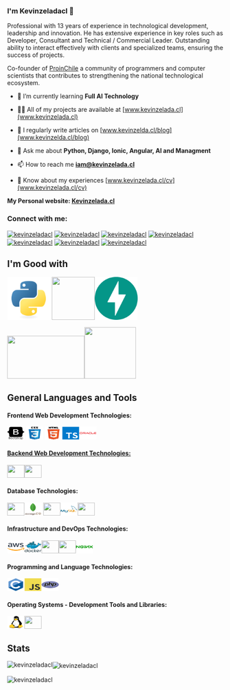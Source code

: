 

### I'm Kevinzeladacl 👋

Professional with 13 years of experience in technological development, leadership and innovation. He has extensive experience in key roles such as Developer, Consultant and Technical / Commercial Leader. Outstanding ability to interact effectively with clients and specialized teams, ensuring the success of projects.

Co-founder of [ProinChile](https://github.com/proinchileorg)  a community of programmers and computer scientists that contributes to strengthening the national technological ecosystem.


- 🌱 I’m currently learning **Full AI Technology**

- 👨‍💻 All of my projects are available at [www.kevinzelada.cl](www.kevinzelada.cl)

- 📝 I regularly write articles on [www.kevinzelda.cl/blog](www.kevinzelda.cl/blog)

- 💬 Ask me about **Python, Django, Ionic, Angular, AI and Managment**

- 📫 How to reach me **iam@kevinzelada.cl**

- 📄 Know about my experiences [www.kevinzelada.cl/cv](www.kevinzelada.cl/cv)

**My Personal website: [Kevinzelada.cl](https://www.kevinzelada.cl)**

<h3 align="left">Connect with me:</h3>

<p align="left">
<a href="https://twitter.com/kevinzeladacl" target="blank"><img align="center" src="https://raw.githubusercontent.com/rahuldkjain/github-profile-readme-generator/master/src/images/icons/Social/twitter.svg" alt="kevinzeladacl" height="30" width="40" /></a>
<a href="https://linkedin.com/in/kevinzeladacl" target="blank"><img align="center" src="https://raw.githubusercontent.com/rahuldkjain/github-profile-readme-generator/master/src/images/icons/Social/linked-in-alt.svg" alt="kevinzeladacl" height="30" width="40" /></a>
<a href="https://fb.com/kevinzeladacl" target="blank"><img align="center" src="https://raw.githubusercontent.com/rahuldkjain/github-profile-readme-generator/master/src/images/icons/Social/facebook.svg" alt="kevinzeladacl" height="30" width="40" /></a>
<a href="https://instagram.com/kevinzeladacl" target="blank"><img align="center" src="https://raw.githubusercontent.com/rahuldkjain/github-profile-readme-generator/master/src/images/icons/Social/instagram.svg" alt="kevinzeladacl" height="30" width="40" /></a>
<a href="https://medium.com/kevinzeladacl" target="blank"><img align="center" src="https://raw.githubusercontent.com/rahuldkjain/github-profile-readme-generator/master/src/images/icons/Social/medium.svg" alt="kevinzeladacl" height="30" width="40" /></a>
<a href="https://www.youtube.com/c/kevinzeladacl" target="blank"><img align="center" src="https://raw.githubusercontent.com/rahuldkjain/github-profile-readme-generator/master/src/images/icons/Social/youtube.svg" alt="kevinzeladacl" height="30" width="40" /></a>
<a href="https://www.hackerrank.com/kevinzeladacl" target="blank"><img align="center" src="https://raw.githubusercontent.com/rahuldkjain/github-profile-readme-generator/master/src/images/icons/Social/hackerrank.svg" alt="kevinzeladacl" height="30" width="40" /></a>
</p>

## I'm Good with
<a href="https://www.python.org" target="_blank" rel="noreferrer"> <img src="https://raw.githubusercontent.com/devicons/devicon/master/icons/python/python-original.svg" alt="" width="100" height="100"/></a> <a href="https://www.djangoproject.com/" target="_blank" rel="noreferrer"><img src="https://cdn.worldvectorlogo.com/logos/django.svg" alt="" width="100" height="100"/></a><a href="https://fastapi.tiangolo.com/" target="_blank" rel="noreferrer"><img src="https://raw.githubusercontent.com/devicons/devicon/master/icons/fastapi/fastapi-original.svg" alt="" width="100" height="100"/>

</a> <a href="https://ionicframework.com" target="_blank" rel="noreferrer"> <img src="https://upload.wikimedia.org/wikipedia/commons/d/d1/Ionic_Logo.svg" alt="" width="180" height="100"/></a><a href="https://angular.io"><img src="https://angular.io/assets/images/logos/angular/angular.svg" alt="" width="120" height="120"/></a>

## General Languages and Tools

#### Frontend Web Development Technologies:

<a href="https://getbootstrap.com"><img src="https://raw.githubusercontent.com/devicons/devicon/master/icons/bootstrap/bootstrap-plain-wordmark.svg" alt="" width="40" height="30"/></a> <a href="https://www.w3schools.com/css/"><img src="https://raw.githubusercontent.com/devicons/devicon/master/icons/css3/css3-original-wordmark.svg" alt="" width="40" height="30"/></a> <a href="https://www.w3.org/html/"><img src="https://raw.githubusercontent.com/devicons/devicon/master/icons/html5/html5-original-wordmark.svg" alt="" width="40" height="30"/></a><a href="https://www.typescriptlang.org/"><img src="https://raw.githubusercontent.com/devicons/devicon/master/icons/typescript/typescript-original.svg" alt="" width="40" height="30"/></a><a href="https://www.oracle.com/"><img src="https://raw.githubusercontent.com/devicons/devicon/master/icons/oracle/oracle-original.svg" alt="" width="40" height="30"/>


#### Backend Web Development Technologies:

<a href="https://firebase.google.com/"><img src="https://www.vectorlogo.zone/logos/firebase/firebase-icon.svg" alt="" width="40" height="30"/></a><a href="https://flask.palletsprojects.com/"><img src="https://www.vectorlogo.zone/logos/pocoo_flask/pocoo_flask-icon.svg" alt="" width="40" height="30"/></a>


#### Database Technologies:
<a href="https://mariadb.org/"><img src="https://www.vectorlogo.zone/logos/mariadb/mariadb-icon.svg" alt="" width="40" height="30"/></a><a href="https://www.mongodb.com/"><img src="https://raw.githubusercontent.com/devicons/devicon/master/icons/mongodb/mongodb-original-wordmark.svg" alt="" width="40" height="30"/></a> <a href="https://www.microsoft.com/en-us/sql-server"><img src="https://www.svgrepo.com/show/303229/microsoft-sql-server-logo.svg" alt="" width="40" height="30"/></a><a href="https://www.mysql.com/"><img src="https://raw.githubusercontent.com/devicons/devicon/master/icons/mysql/mysql-original-wordmark.svg" alt="" width="40" height="30"/></a><a href="https://www.sqlite.org/"><img src="https://www.vectorlogo.zone/logos/sqlite/sqlite-icon.svg" alt="" width="40" height="30"/></a>


#### Infrastructure and DevOps Technologies:

<a href="https://aws.amazon.com"><img src="https://raw.githubusercontent.com/devicons/devicon/master/icons/amazonwebservices/amazonwebservices-original-wordmark.svg" alt="" width="40" height="30"/></a><a href="https://www.docker.com/"><img src="https://raw.githubusercontent.com/devicons/devicon/master/icons/docker/docker-original-wordmark.svg" alt="" width="40" height="30"/></a><a href="https://heroku.com"><img src="https://www.vectorlogo.zone/logos/heroku/heroku-icon.svg" alt="" width="40" height="30"/></a><a href="https://git-scm.com/"><img src="https://www.vectorlogo.zone/logos/git-scm/git-scm-icon.svg" alt="" width="40" height="30"/></a><a href="https://www.nginx.com"><img src="https://raw.githubusercontent.com/devicons/devicon/master/icons/nginx/nginx-original.svg" alt="" width="40" height="30"/></a>


#### Programming and Language Technologies:

<a href="https://www.cprogramming.com/"><img src="https://raw.githubusercontent.com/devicons/devicon/master/icons/c/c-original.svg" alt="" width="40" height="30"/></a><a href="https://developer.mozilla.org/en-US/docs/Web/JavaScript"><img src="https://raw.githubusercontent.com/devicons/devicon/master/icons/javascript/javascript-original.svg" alt="" width="40" height="30"/></a><a href="https://www.php.net"><img src="https://raw.githubusercontent.com/devicons/devicon/master/icons/php/php-original.svg" alt="" width="40" height="30"/></a>


#### Operating Systems  - Development Tools and Libraries:

<a href="https://www.linux.org/"><img src="https://raw.githubusercontent.com/devicons/devicon/master/icons/linux/linux-original.svg" alt="" width="40" height="30"/></a><a href="https://www.gnu.org/software/bash/"><img src="https://www.vectorlogo.zone/logos/gnu_bash/gnu_bash-icon.svg" alt="" width="40" height="30"/></a>


## Stats
<img align="left" src="https://github-readme-stats.vercel.app/api/top-langs?username=kevinzeladacl&show_icons=true&locale=en&layout=compact" alt="kevinzeladacl" /> <img align="center" src="https://github-readme-stats.vercel.app/api?username=kevinzeladacl&show_icons=true&locale=en" alt="kevinzeladacl" />
<p><img align="center" src="https://github-readme-streak-stats.herokuapp.com/?user=kevinzeladacl&" alt="kevinzeladacl" /></p>
